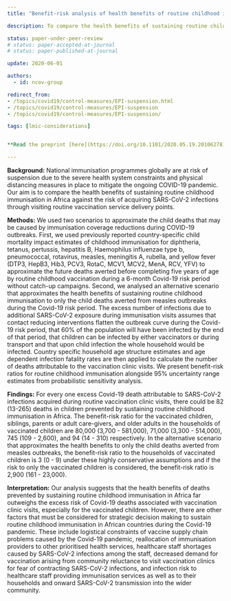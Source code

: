 ```yaml
---
title: "Benefit-risk analysis of health benefits of routine childhood immunisation against the excess risk of SARS-CoV-2 infections during the Covid-19 pandemic in Africa"

description: To compare the health benefits of sustaining routine childhood immunisation in Africa against the risk of acquiring SARS-CoV-2 infections through visiting routine vaccination service delivery points.

status: paper-under-peer-review
# status: paper-accepted-at-journal
# status: paper-published-at-journal

update: 2020-06-01

authors:
  - id: ncov-group

redirect_from:
- /topics/covid19/control-measures/EPI-suspension.html
- /topics/covid19/control-measures/EPI-suspension
- /topics/covid19/control-measures/EPI-suspension/

tags: [lmic-considerations]


**Read the preprint [here](https://doi.org/10.1101/2020.05.19.20106278)**.

---
```

**Background:** National immunisation programmes globally are at risk of suspension due to the severe health system constraints and physical distancing measures in place to mitigate the ongoing COVID-19 pandemic. Our aim is to compare the health benefits of sustaining routine childhood immunisation in Africa against the risk of acquiring SARS-CoV-2 infections through visiting routine vaccination service delivery points. 

**Methods:** We used two scenarios to approximate the child deaths that may be caused by immunisation coverage reductions during COVID-19 outbreaks. First, we used previously reported country-specific child mortality impact estimates of childhood immunisation for diphtheria, tetanus, pertussis, hepatitis B, Haemophilus influenzae type b, pneumococcal, rotavirus, measles, meningitis A, rubella, and yellow fever (DTP3, HepB3, Hib3, PCV3, RotaC, MCV1, MCV2, MenA, RCV, YFV) to approximate the future deaths averted before completing five years of age by routine childhood vaccination during a 6-month Covid-19 risk period without catch-up campaigns. Second, we analysed an alternative scenario that approximates the health benefits of sustaining routine childhood immunisation to only the child deaths averted from measles outbreaks during the Covid-19 risk period. The excess number of infections due to additional SARS-CoV-2 exposure during immunisation visits assumes that contact reducing interventions flatten the outbreak curve during the Covid-19 risk period, that 60% of the population will have been infected by the end of that period, that children can be infected by either vaccinators or during transport and that upon child infection the whole household would be infected. Country specific household age structure estimates and age dependent infection fatality rates are then applied to calculate the number of deaths attributable to the vaccination clinic visits. We present benefit-risk ratios for routine childhood immunisation alongside 95% uncertainty range estimates from probabilistic sensitivity analysis. 

**Findings:** For every one excess Covid-19 death attributable to SARS-CoV-2 infections acquired during routine vaccination clinic visits, there could be 82 (13-265) deaths in children prevented by sustaining routine childhood immunisation in Africa. The benefit-risk ratio for the vaccinated children, siblings, parents or adult care-givers, and older adults in the households of vaccinated children are 80,000 (3,700 - 581,000), 71,000 (3,300 - 514,000), 745 (109 - 2,600), and 94 (14 - 310) respectively. In the alternative scenario that approximates the health benefits to only the child deaths averted from measles outbreaks, the benefit-risk ratio to the households of vaccinated children is 3 (0 - 9) under these highly conservative assumptions and if the risk to only the vaccinated children is considered, the benefit-risk ratio is 2,900 (161 - 23,000). 

**Interpretation:** Our analysis suggests that the health benefits of deaths prevented by sustaining routine childhood immunisation in Africa far outweighs the excess risk of Covid-19 deaths associated with vaccination clinic visits, especially for the vaccinated children. However, there are other factors that must be considered for strategic decision making to sustain routine childhood immunisation in African countries during the Covid-19 pandemic. These include logistical constraints of vaccine supply chain problems caused by the Covid-19 pandemic, reallocation of immunisation providers to other prioritised health services, healthcare staff shortages caused by SARS-CoV-2 infections among the staff, decreased demand for vaccination arising from community reluctance to visit vaccination clinics for fear of contracting SARS-CoV-2 infections, and infection risk to healthcare staff providing immunisation services as well as to their households and onward SARS-CoV-2 transmission into the wider community.

